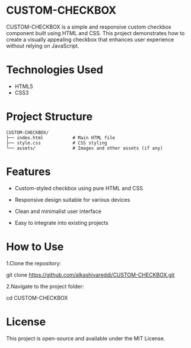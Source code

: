 # CUSTOM-CHECKBOX
CUSTOM-CHECKBOX is a simple and responsive custom checkbox component built using HTML and CSS. This project demonstrates how to create a visually appealing checkbox that enhances user experience without relying on JavaScript.
# Technologies Used

- HTML5
- CSS3

# Project Structure

```
CUSTOM-CHECKBOX/
├── index.html           # Main HTML file
├── style.css            # CSS styling
└── assets/              # Images and other assets (if any)
```
# Features
- Custom-styled checkbox using pure HTML and CSS

- Responsive design suitable for various devices

- Clean and minimalist user interface

- Easy to integrate into existing projects

# How to Use
1.Clone the repository:

  git clone https://github.com/alkashivareddi/CUSTOM-CHECKBOX.git
  
2.Navigate to the project folder:

  cd CUSTOM-CHECKBOX
# License
This project is open-source and available under the MIT License.





